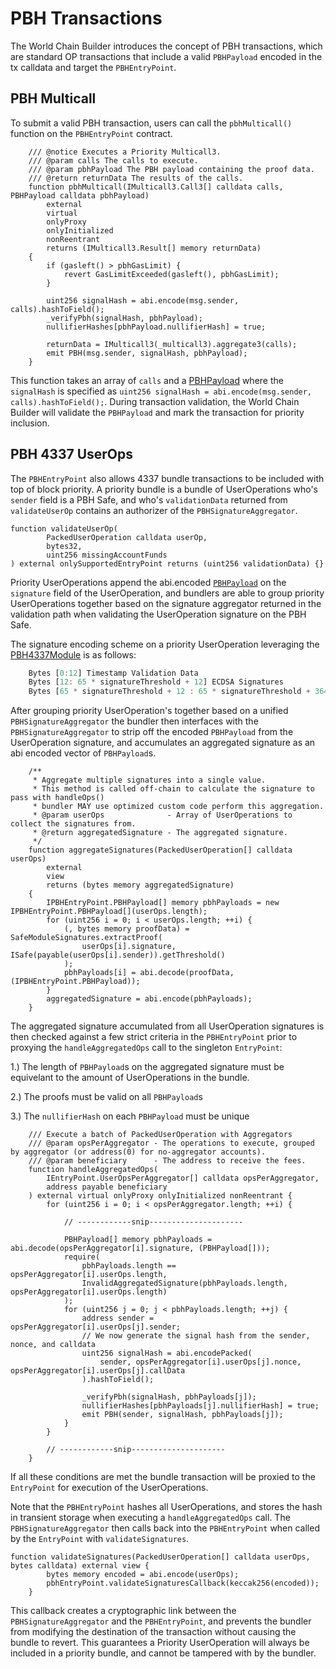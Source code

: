 # PBH Transactions

The World Chain Builder introduces the concept of PBH transactions, which are standard OP transactions that include a valid `PBHPayload` encoded in the tx calldata and target the `PBHEntryPoint`.
<!--TODO: uncomment this once the pbh sidecar is merged to main The World Chain Builder introduces the concept of PBH transactions, which are standard OP transactions that include a valid `PBHPayload` either encoded in the `WorldChainTxEnvelope` or in tx calldata and target the `PBHEntryPoint`. -->


<!--TODO: uncomment once the pbh sidecar is merged tom main ## World Chain Tx Envelope
The `WorldChainTxEnvelope` is an EIP-2718 transaction envelope that extends the standard `OpTxEnvelope`, optionally including a `PBHSidecar`. -->

## PBH Multicall
To submit a valid PBH transaction, users can call the `pbhMulticall()` function on the `PBHEntryPoint` contract.


```solidity
    /// @notice Executes a Priority Multicall3.
    /// @param calls The calls to execute.
    /// @param pbhPayload The PBH payload containing the proof data.
    /// @return returnData The results of the calls.
    function pbhMulticall(IMulticall3.Call3[] calldata calls, PBHPayload calldata pbhPayload)
        external
        virtual
        onlyProxy
        onlyInitialized
        nonReentrant
        returns (IMulticall3.Result[] memory returnData)
    {
        if (gasleft() > pbhGasLimit) {
            revert GasLimitExceeded(gasleft(), pbhGasLimit);
        }

        uint256 signalHash = abi.encode(msg.sender, calls).hashToField();
        _verifyPbh(signalHash, pbhPayload);
        nullifierHashes[pbhPayload.nullifierHash] = true;

        returnData = IMulticall3(_multicall3).aggregate3(calls);
        emit PBH(msg.sender, signalHash, pbhPayload);
    }
```

This function takes an array of `calls` and a [PBHPayload](https://github.com/worldcoin/world-chain/blob/main/contracts/src/interfaces/IPBHEntryPoint.sol#L14-L19) where the `signalHash` is specified as `uint256 signalHash = abi.encode(msg.sender, calls).hashToField();`.
During transaction validation, the World Chain Builder will validate the `PBHPayload` and mark the transaction for priority inclusion.

## PBH 4337 UserOps
The `PBHEntryPoint` also allows 4337 bundle transactions to be included with top of block priority. A priority bundle is a bundle of UserOperations who's `sender` field is a PBH Safe, and who's `validationData` returned from `validateUserOp` contains an authorizer of the `PBHSignatureAggregator`.

```solidity
function validateUserOp(
        PackedUserOperation calldata userOp,
        bytes32,
        uint256 missingAccountFunds
) external onlySupportedEntryPoint returns (uint256 validationData) {}
```

Priority UserOperations append the abi.encoded [`PBHPayload`](https://github.com/worldcoin/world-chain/blob/efb6526be58493986b1f619ba4bffb76c13aa79d/contracts/src/interfaces/IPBHEntryPoint.sol#L14) on the `signature` field of the UserOperation, and bundlers are able to group priority UserOperations together based on the signature aggregator returned in the validation path when validating the UserOperation signature on the PBH Safe. 

The signature encoding scheme on a priority UserOperation leveraging the [PBH4337Module](../../contracts/src/PBH4337Module.sol) is as follows:

```js
    Bytes [0:12] Timestamp Validation Data
    Bytes [12: 65 * signatureThreshold + 12] ECDSA Signatures
    Bytes [65 * signatureThreshold + 12 : 65 * signatureThreshold + 364] ABI Encoded PBHPayload
```

After grouping priority UserOperation's together based on a unified `PBHSignatureAggregator` the bundler then interfaces with the `PBHSignatureAggregator` to strip off the encoded `PBHPayload` from the UserOperation signature, and accumulates an aggregated signature as an abi encoded vector of `PBHPayload`s.

```solidity
    /**
     * Aggregate multiple signatures into a single value.
     * This method is called off-chain to calculate the signature to pass with handleOps()
     * bundler MAY use optimized custom code perform this aggregation.
     * @param userOps              - Array of UserOperations to collect the signatures from.
     * @return aggregatedSignature - The aggregated signature.
     */
    function aggregateSignatures(PackedUserOperation[] calldata userOps)
        external
        view
        returns (bytes memory aggregatedSignature)
    {
        IPBHEntryPoint.PBHPayload[] memory pbhPayloads = new IPBHEntryPoint.PBHPayload[](userOps.length);
        for (uint256 i = 0; i < userOps.length; ++i) {
            (, bytes memory proofData) = SafeModuleSignatures.extractProof(
                userOps[i].signature, ISafe(payable(userOps[i].sender)).getThreshold()
            );
            pbhPayloads[i] = abi.decode(proofData, (IPBHEntryPoint.PBHPayload));
        }
        aggregatedSignature = abi.encode(pbhPayloads);
    }
```

The aggregated signature accumulated from all UserOperation signatures is then checked against a few strict criteria in the `PBHEntryPoint` prior to proxying the `handleAggregatedOps` call to the singleton `EntryPoint`:

1.) The length of `PBHPayload`s on the aggregated signature must be equivelant to the amount of UserOperations in the bundle.

2.) The proofs must be valid on all `PBHPayload`s

3.) The `nullifierHash` on each `PBHPayload` must be unique

```solidity
    /// Execute a batch of PackedUserOperation with Aggregators
    /// @param opsPerAggregator - The operations to execute, grouped by aggregator (or address(0) for no-aggregator accounts).
    /// @param beneficiary      - The address to receive the fees.
    function handleAggregatedOps(
        IEntryPoint.UserOpsPerAggregator[] calldata opsPerAggregator,
        address payable beneficiary
    ) external virtual onlyProxy onlyInitialized nonReentrant {
        for (uint256 i = 0; i < opsPerAggregator.length; ++i) {

            // ------------snip---------------------

            PBHPayload[] memory pbhPayloads = abi.decode(opsPerAggregator[i].signature, (PBHPayload[]));
            require(
                pbhPayloads.length == opsPerAggregator[i].userOps.length,
                InvalidAggregatedSignature(pbhPayloads.length, opsPerAggregator[i].userOps.length)
            );
            for (uint256 j = 0; j < pbhPayloads.length; ++j) {
                address sender = opsPerAggregator[i].userOps[j].sender;
                // We now generate the signal hash from the sender, nonce, and calldata
                uint256 signalHash = abi.encodePacked(
                    sender, opsPerAggregator[i].userOps[j].nonce, opsPerAggregator[i].userOps[j].callData
                ).hashToField();

                _verifyPbh(signalHash, pbhPayloads[j]);
                nullifierHashes[pbhPayloads[j].nullifierHash] = true;
                emit PBH(sender, signalHash, pbhPayloads[j]);
            }
        }

        // ------------snip---------------------
    }
```

If all these conditions are met the bundle transaction will be proxied to the `EntryPoint` for execution of the UserOperations.

Note that the `PBHEntryPoint` hashes all UserOperations, and stores the hash in transient storage when executing a `handleAggregatedOps` call. The `PBHSignatureAggregator` then calls back into the `PBHEntryPoint` when called by the `EntryPoint` with `validateSignatures`. 

```solidity
function validateSignatures(PackedUserOperation[] calldata userOps, bytes calldata) external view {
        bytes memory encoded = abi.encode(userOps);
        pbhEntryPoint.validateSignaturesCallback(keccak256(encoded));
    }
```

This callback creates a cryptographic link between the `PBHSignatureAggregator` and the `PBHEntryPoint`, and prevents the bundler from modifying the destination of the transaction without causing the bundle to revert. This guarantees a Priority UserOperation will always be included in a priority bundle, and cannot be tampered with by the bundler. 

